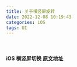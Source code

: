 ```yaml
---
title: 关于横竖屏旋转
date: 2022-12-08 10:19:43
categories: iOS
tags: UI
---
```



<br>

#### iOS 横竖屏切换 [原文地址](https://juejin.cn/post/7147133013619376164)




<br>
<br>
<br>


